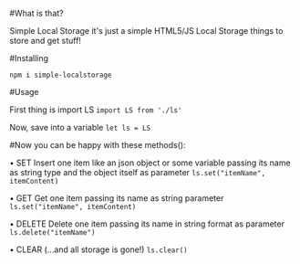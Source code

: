 #What is that?

Simple Local Storage it's just a simple HTML5/JS Local Storage things to store and get stuff!  


#Installing

`npm i simple-localstorage`  


#Usage

First thing is import LS
`import LS from './ls'`

Now, save into a variable
`let ls = LS`


#Now you can be happy with these methods():

• SET
Insert one item like an json object or some variable passing its name as string type and the object itself as parameter
`ls.set("itemName", itemContent)`

• GET
Get one item passing its name as string parameter
`ls.set("itemName", itemContent)`

• DELETE
Delete one item passing its name in string format as parameter
`ls.delete("itemName")`

• CLEAR
(...and all storage is gone!)
`ls.clear()`

